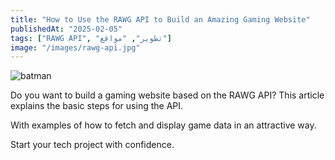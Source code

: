 ```yaml
---
title: "How to Use the RAWG API to Build an Amazing Gaming Website"
publishedAt: "2025-02-05"
tags: ["RAWG API", "تطوير", "مواقع"]
image: "/images/rawg-api.jpg"
---
```

![batman](/rawg.png)

Do you want to build a gaming website based on the RAWG API? This article explains the basic steps for using the API.

With examples of how to fetch and display game data in an attractive way.

Start your tech project with confidence.
